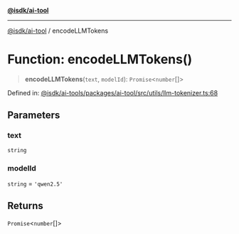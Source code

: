 [**@isdk/ai-tool**](../README.md)

***

[@isdk/ai-tool](../globals.md) / encodeLLMTokens

# Function: encodeLLMTokens()

> **encodeLLMTokens**(`text`, `modelId`): `Promise`\<`number`[]\>

Defined in: [@isdk/ai-tools/packages/ai-tool/src/utils/llm-tokenizer.ts:68](https://github.com/isdk/ai-tool.js/blob/209a87173b5eabb2f81db6ea9a6784f34c24e271/src/utils/llm-tokenizer.ts#L68)

## Parameters

### text

`string`

### modelId

`string` = `'qwen2.5'`

## Returns

`Promise`\<`number`[]\>
